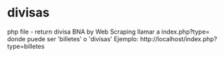 # divisas
php file - return divisa BNA by Web Scraping
llamar a index.php?type=<tipo>
donde <tipo> puede ser 'billetes' o 'divisas'
Ejemplo:
http://localhost/index.php?type=billetes
